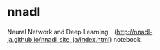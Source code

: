 # nnadl

Neural Network and Deep Learning　(http://nnadl-ja.github.io/nnadl_site_ja/index.html) notebook
